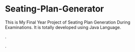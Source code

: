 # Seating-Plan-Generator

This is My Final Year Project of Seating Plan Generation During Examinations. It is totally developed using Java Language.

















.




















































































































































































































































































































































































































































































.






































